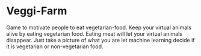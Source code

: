# Veggi-Farm
Game to motivate people to eat vegetarian-food. Keep your virtual animals alive by eating vegetarian food. Eating meat will let your virtual animals disappear. Just take a picture of what you are let machine learning decide if it is vegetarian or non-vegetarian food.

